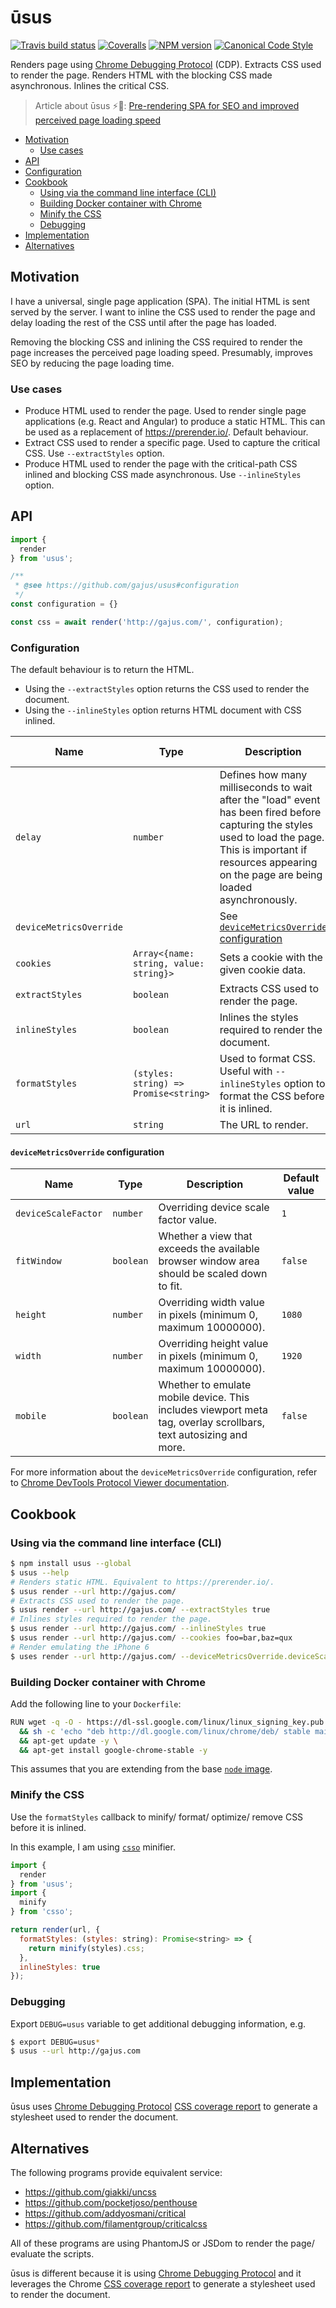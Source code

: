 # ūsus

[![Travis build status](http://img.shields.io/travis/gajus/usus/master.svg?style=flat-square)](https://travis-ci.org/gajus/usus)
[![Coveralls](https://img.shields.io/coveralls/gajus/usus.svg?style=flat-square)](https://coveralls.io/github/gajus/usus)
[![NPM version](http://img.shields.io/npm/v/usus.svg?style=flat-square)](https://www.npmjs.org/package/usus)
[![Canonical Code Style](https://img.shields.io/badge/code%20style-canonical-blue.svg?style=flat-square)](https://github.com/gajus/canonical)

Renders page using [Chrome Debugging Protocol](https://chromedevtools.github.io/devtools-protocol/) (CDP). Extracts CSS used to render the page. Renders HTML with the blocking CSS made asynchronous. Inlines the critical CSS.

> Article about ūsus ⚡️🤘: [Pre-rendering SPA for SEO and improved perceived page loading speed](https://medium.com/@gajus/pre-rendering-spa-for-seo-and-improved-perceived-page-loading-speed-47075aa16d24)

* [Motivation](#motivation)
  * [Use cases](#use-cases)
* [API](#api)
* [Configuration](#configuration)
* [Cookbook](#cookbook)
  * [Using via the command line interface (CLI)](#using-via-the-command-line-interface-cli)
  * [Building Docker container with Chrome](#building-docker-container-with-chrome)
  * [Minify the CSS](#minify-the-css)
  * [Debugging](#debugging)
* [Implementation](#implementation)
* [Alternatives](#alternatives)

## Motivation

I have a universal, single page application (SPA). The initial HTML is sent served by the server. I want to inline the CSS used to render the page and delay loading the rest of the CSS until after the page has loaded.

Removing the blocking CSS and inlining the CSS required to render the page increases the perceived page loading speed. Presumably, improves SEO by reducing the page loading time.

### Use cases

* Produce HTML used to render the page. Used to render single page applications (e.g. React and Angular) to produce a static HTML. This can be used as a replacement of https://prerender.io/. Default behaviour.
* Extract CSS used to render a specific page. Used to capture the critical CSS. Use `--extractStyles` option.
* Produce HTML used to render the page with the critical-path CSS inlined and blocking CSS made asynchronous. Use `--inlineStyles` option.

## API

```js
import {
  render
} from 'usus';

/**
 * @see https://github.com/gajus/usus#configuration
 */
const configuration = {}

const css = await render('http://gajus.com/', configuration);

```

### Configuration

The default behaviour is to return the HTML.

* Using the `--extractStyles` option returns the CSS used to render the document.
* Using the `--inlineStyles` option returns HTML document with CSS inlined.

|Name|Type|Description|Default value|
|---|---|---|---|
|`delay`|`number`|Defines how many milliseconds to wait after the "load" event has been fired before capturing the styles used to load the page. This is important if resources appearing on the page are being loaded asynchronously.|`number`|`5000`|
|`deviceMetricsOverride`||See [`deviceMetricsOverride` configuration](#devicemetricsoverride-configuration)||
|`cookies`|`Array<{name: string, value: string}>`|Sets a cookie with the given cookie data.|N/A|
|`extractStyles`|`boolean`|Extracts CSS used to render the page.|`false`|
|`inlineStyles`|`boolean`|Inlines the styles required to render the document.|`false`|
|`formatStyles`|`(styles: string) => Promise<string>`|Used to format CSS. Useful with `--inlineStyles` option to format the CSS before it is inlined.|N/A|
|`url`|`string`|The URL to render.|N/A|

#### `deviceMetricsOverride` configuration

|Name|Type|Description|Default value|
|---|---|---|---|
|`deviceScaleFactor`|`number`|Overriding device scale factor value.|`1`|
|`fitWindow`|`boolean`|Whether a view that exceeds the available browser window area should be scaled down to fit.|`false`|
|`height`|`number`|Overriding width value in pixels (minimum 0, maximum 10000000).|`1080`|
|`width`|`number`|Overriding height value in pixels (minimum 0, maximum 10000000).|`1920`|
|`mobile`|`boolean`|Whether to emulate mobile device. This includes viewport meta tag, overlay scrollbars, text autosizing and more.|`false`|

For more information about the `deviceMetricsOverride` configuration, refer to [Chrome DevTools Protocol Viewer documentation](https://chromedevtools.github.io/devtools-protocol/tot/Emulation/#method-setDeviceMetricsOverride).

## Cookbook

### Using via the command line interface (CLI)

```bash
$ npm install usus --global
$ usus --help
# Renders static HTML. Equivalent to https://prerender.io/.
$ usus render --url http://gajus.com/
# Extracts CSS used to render the page.
$ usus render --url http://gajus.com/ --extractStyles true
# Inlines styles required to render the page.
$ usus render --url http://gajus.com/ --inlineStyles true
$ usus render --url http://gajus.com/ --cookies foo=bar,baz=qux
# Render emulating the iPhone 6
$ uses render --url http://gajus.com/ --deviceMetricsOverride.deviceScaleFactor 2 --deviceMetricsOverride.fitWindow false --deviceMetricsOverride.height 1334 --deviceMetricsOverride.mobile true --deviceMetricsOverride.width 750

```

### Building Docker container with Chrome

Add the following line to your `Dockerfile`:

```bash
RUN wget -q -O - https://dl-ssl.google.com/linux/linux_signing_key.pub | apt-key add - \
  && sh -c 'echo "deb http://dl.google.com/linux/chrome/deb/ stable main" >> /etc/apt/sources.list.d/google.list' \
  && apt-get update -y \
  && apt-get install google-chrome-stable -y

```

This assumes that you are extending from the base [`node` image](https://github.com/nodejs/docker-node).

### Minify the CSS

Use the `formatStyles` callback to minify/ format/ optimize/ remove CSS before it is inlined.

In this example, I am using [`csso`](https://github.com/css/csso) minifier.

```js
import {
  render
} from 'usus';
import {
  minify
} from 'csso';

return render(url, {
  formatStyles: (styles: string): Promise<string> => {
    return minify(styles).css;
  },
  inlineStyles: true
});

```

### Debugging

Export `DEBUG=usus` variable to get additional debugging information, e.g.

```bash
$ export DEBUG=usus*
$ usus --url http://gajus.com

```

## Implementation

ūsus uses [Chrome Debugging Protocol](https://chromedevtools.github.io/devtools-protocol/) [CSS coverage report](https://chromedevtools.github.io/devtools-protocol/tot/CSS/#method-takeCoverageDelta) to generate a stylesheet used to render the document.

## Alternatives

The following programs provide equivalent service:

* https://github.com/giakki/uncss
* https://github.com/pocketjoso/penthouse
* https://github.com/addyosmani/critical
* https://github.com/filamentgroup/criticalcss

All of these programs are using PhantomJS or JSDom to render the page/ evaluate the scripts.

ūsus is different because it is using [Chrome Debugging Protocol](https://chromedevtools.github.io/devtools-protocol/) and it leverages the Chrome [CSS coverage report](https://chromedevtools.github.io/devtools-protocol/tot/CSS/#method-takeCoverageDelta) to generate a stylesheet used to render the document.
